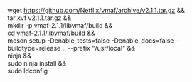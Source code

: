  

wget https://github.com/Netflix/vmaf/archive/v2.1.1.tar.gz && \
tar xvf v2.1.1.tar.gz && \
mkdir -p vmaf-2.1.1/libvmaf/build && \
cd vmaf-2.1.1/libvmaf/build && \
meson setup -Denable_tests=false -Denable_docs=false --buildtype=release .. --prefix "/usr/local" && \
ninja && \
sudo ninja install && \
sudo ldconfig
